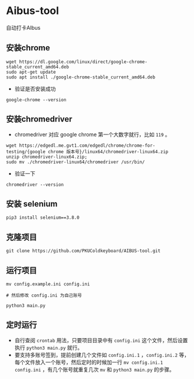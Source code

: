 # Aibus-tool
自动打卡AIbus

## 安装chrome

```shell
wget https://dl.google.com/linux/direct/google-chrome-stable_current_amd64.deb
sudo apt-get update
sudo apt install ./google-chrome-stable_current_amd64.deb
```

- 验证是否安装成功

```shell
google-chrome --version
```

## 安装chromedriver

- chromedriver 对应 google chrome 第一个大数字就行，比如 `119` 。

```shell
wget https://edgedl.me.gvt1.com/edgedl/chrome/chrome-for-testing/{google chrome 版本号}/linux64/chromedriver-linux64.zip
unzip chromedriver-linux64.zip;
sudo mv ./chromedriver-linux64/chromedriver /usr/bin/
```

- 验证一下

```shell
chromedriver --version
```

## 安装 selenium

```shell
pip3 install selenium==3.8.0
```

## 克隆项目

```shell
git clone https://github.com/PKUColdkeyboard/AIBUS-tool.git
```

## 运行项目

```shell
mv config.example.ini config.ini

# 然后修改 config.ini 为自己账号

python3 main.py
```

## 定时运行

- 自行查阅 `crontab` 用法，只要项目目录中有 `config.ini` 这个文件，然后设置执行 `python3 main.py` 就行。
- 要支持多账号签到，提前创建几个文件如 `config.ini.1` ，`config.ini.2` 等，每个文件放入一个账号，然后定时的时候加一行 `mv config.ini.1 config.ini` ，有几个账号就重复几次 `mv` 和 `python3 main.py` 的步骤。
